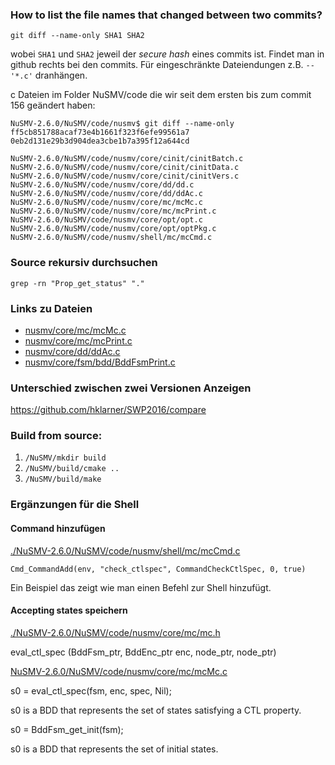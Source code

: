 

### How to list the file names that changed between two commits?

`git diff --name-only SHA1 SHA2`

wobei `SHA1` und `SHA2` jeweil der _secure hash_ eines commits ist.
Findet man in github rechts bei den commits.
Für eingeschränkte Dateiendungen z.B. `-- '*.c'` dranhängen.

c Dateien im Folder NuSMV/code die wir seit dem ersten bis zum commit 156 geändert haben:

```
NuSMV-2.6.0/NuSMV/code/nusmv$ git diff --name-only ff5cb851788acaf73e4b1661f323f6efe99561a7 0eb2d131e29b3d904dea3cbe1b7a395f12a644cd

NuSMV-2.6.0/NuSMV/code/nusmv/core/cinit/cinitBatch.c
NuSMV-2.6.0/NuSMV/code/nusmv/core/cinit/cinitData.c
NuSMV-2.6.0/NuSMV/code/nusmv/core/cinit/cinitVers.c
NuSMV-2.6.0/NuSMV/code/nusmv/core/dd/dd.c
NuSMV-2.6.0/NuSMV/code/nusmv/core/dd/ddAc.c
NuSMV-2.6.0/NuSMV/code/nusmv/core/mc/mcMc.c
NuSMV-2.6.0/NuSMV/code/nusmv/core/mc/mcPrint.c
NuSMV-2.6.0/NuSMV/code/nusmv/core/opt/opt.c
NuSMV-2.6.0/NuSMV/code/nusmv/core/opt/optPkg.c
NuSMV-2.6.0/NuSMV/code/nusmv/shell/mc/mcCmd.c
```

### Source rekursiv durchsuchen

`grep -rn "Prop_get_status" "."`

### Links zu Dateien

 - [nusmv/core/mc/mcMc.c](./NuSMV-2.6.0/NuSMV/code/nusmv/core/mc/mcMc.c)
 - [nusmv/core/mc/mcPrint.c](./NuSMV-2.6.0/NuSMV/code/nusmv/core/mc/mcPrint.c)
 - [nusmv/core/dd/ddAc.c](./NuSMV-2.6.0/NuSMV/code/nusmv/core/dd/ddAc.c)
 - [nusmv/core/fsm/bdd/BddFsmPrint.c](./NuSMV-2.6.0/NuSMV/code/nusmv/core/fsm/bdd/BddFsmPrint.c)


### Unterschied zwischen zwei Versionen Anzeigen

https://github.com/hklarner/SWP2016/compare


### Build from source:


1. `/NuSMV/mkdir build`
2. `/NuSMV/build/cmake ..`
3. `/NuSMV/build/make`


### Ergänzungen für die Shell
#### Command hinzufügen

[./NuSMV-2.6.0/NuSMV/code/nusmv/shell/mc/mcCmd.c](./NuSMV-2.6.0/NuSMV/code/nusmv/shell/mc/mcCmd.c)

`Cmd_CommandAdd(env, "check_ctlspec", CommandCheckCtlSpec, 0, true)`

Ein Beispiel das zeigt wie man einen Befehl zur Shell hinzufügt.


#### Accepting states speichern

[./NuSMV-2.6.0/NuSMV/code/nusmv/core/mc/mc.h](./NuSMV-2.6.0/NuSMV/code/nusmv/core/mc/mc.h)
      
eval_ctl_spec (BddFsm_ptr, BddEnc_ptr enc, node_ptr, node_ptr)

[NuSMV-2.6.0/NuSMV/code/nusmv/core/mc/mcMc.c](./NuSMV-2.6.0/NuSMV/code/nusmv/core/mc/mcMc.c)

s0 = eval_ctl_spec(fsm, enc, spec, Nil);
  
s0 is a BDD that represents the set of states satisfying a CTL property.


s0 = BddFsm_get_init(fsm);

s0 is a BDD that represents the set of initial states.











